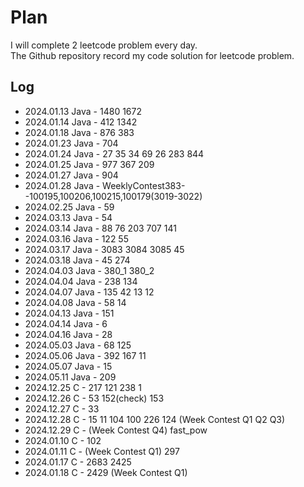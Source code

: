 # Plan
I will complete 2 leetcode problem every day.  
The Github repository record my code solution for leetcode problem.

## Log
- 2024.01.13 Java - 1480 1672
- 2024.01.14 Java - 412 1342
- 2024.01.18 Java - 876 383
- 2024.01.23 Java - 704
- 2024.01.24 Java - 27 35 34 69 26 283 844
- 2024.01.25 Java - 977 367 209                     
- 2024.01.27 Java - 904
- 2024.01.28 Java - WeeklyContest383--100195,100206,100215,100179(3019-3022)
- 2024.02.25 Java - 59
- 2024.03.13 Java - 54 
- 2024.03.14 Java - 88 76 203 707 141 
- 2024.03.16 Java - 122 55
- 2024.03.17 Java - 3083 3084 3085 45
- 2024.03.18 Java - 45 274
- 2024.04.03 Java - 380_1 380_2
- 2024.04.04 Java - 238 134
- 2024.04.07 Java - 135 42 13 12
- 2024.04.08 Java - 58 14 
- 2024.04.13 Java - 151
- 2024.04.14 Java - 6
- 2024.04.16 Java - 28
- 2024.05.03 Java - 68 125
- 2024.05.06 Java - 392 167 11
- 2024.05.07 Java - 15
- 2024.05.11 Java - 209
- 2024.12.25 C - 217 121 238 1
- 2024.12.26 C - 53 152(check) 153
- 2024.12.27 C - 33
- 2024.12.28 C - 15 11 104 100 226 124 (Week Contest Q1 Q2 Q3)
- 2024.12.29 C - (Week Contest Q4) fast_pow
- 2024.01.10 C - 102 
- 2024.01.11 C - (Week Contest Q1) 297
- 2024.01.17 C - 2683 2425
- 2024.01.18 C - 2429 (Week Contest Q1)
